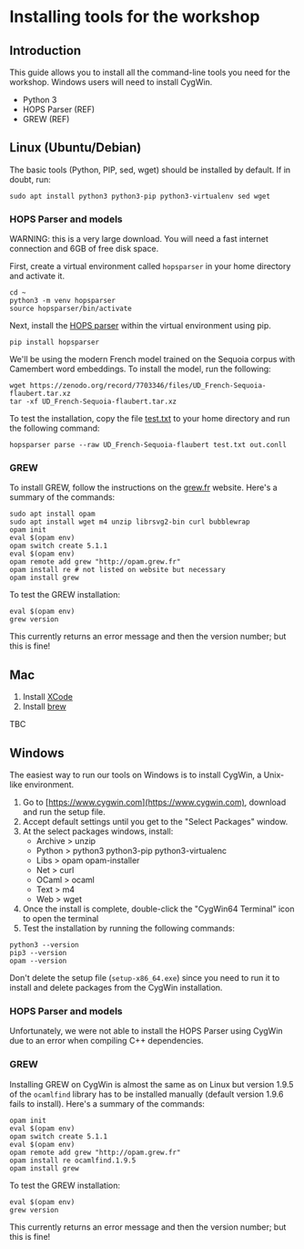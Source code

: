 # Installing tools for the workshop

## Introduction

This guide allows you to install all the command-line tools you
need for the workshop. Windows users will need to install CygWin.
+ Python 3
+ HOPS Parser \(REF\)
+ GREW \(REF\)

## Linux \(Ubuntu/Debian\)

The basic tools (Python, PIP, sed, wget) should be installed by default. If
in doubt, run:
```console
sudo apt install python3 python3-pip python3-virtualenv sed wget
```

### HOPS Parser and models

WARNING: this is a very large download. You will need a fast internet
connection and 6GB of free disk space.

First, create a virtual environment called `hopsparser` in your home
directory and activate it.
```console
cd ~
python3 -m venv hopsparser
source hopsparser/bin/activate
```
Next, install the [HOPS parser](https://github.com/hopsparser/hopsparser)
within the virtual environment using pip.
```console
pip install hopsparser
```
We'll be using the modern French model trained on the Sequoia corpus
with Camembert word embeddings. To install the model, run the following:
```console
wget https://zenodo.org/record/7703346/files/UD_French-Sequoia-flaubert.tar.xz
tar -xf UD_French-Sequoia-flaubert.tar.xz
```

To test the installation, copy the file [test.txt](../doc/from-parser-to-query/data/test.txt)
to your home directory and run the following command:
```console
hopsparser parse --raw UD_French-Sequoia-flaubert test.txt out.conll
```

### GREW

To install GREW, follow the instructions on the [grew.fr](https://grew.fr/usage/install)
website. Here's a summary of the commands:
```console
sudo apt install opam
sudo apt install wget m4 unzip librsvg2-bin curl bubblewrap
opam init
eval $(opam env)
opam switch create 5.1.1
eval $(opam env)
opam remote add grew "http://opam.grew.fr"
opam install re # not listed on website but necessary
opam install grew
```

To test the GREW installation:
```console
eval $(opam env)
grew version
```
This currently returns an error message and then the version number;
but this is fine!

## Mac

1. Install [XCode](https://developer.apple.com/xcode/)
1. Install [brew](https://brew.sh/)

TBC

## Windows

The easiest way to run our tools on Windows is to install CygWin, a 
Unix-like environment.

1. Go to [https://www.cygwin.com](https://www.cygwin.com), download and run the setup file.
1. Accept default settings until you get to the "Select Packages" window.
1. At the select packages windows, install:
	+ Archive > unzip
	+ Python > python3 python3-pip python3-virtualenc
	+ Libs > opam opam-installer
	+ Net > curl
	+ OCaml > ocaml
	+ Text > m4
	+ Web > wget
1. Once the install is complete, double-click the "CygWin64 Terminal" icon to open the terminal
1. Test the installation by running the following commands:
```console
python3 --version
pip3 --version
opam --version
```

Don't delete the setup file (`setup-x86_64.exe`) since you need to run it
to install and delete packages from the CygWin installation.

### HOPS Parser and models

Unfortunately, we were not able to install the HOPS Parser using CygWin
due to an error when compiling C++ dependencies.

### GREW

Installing GREW on CygWin is almost the same as on Linux but version
1.9.5 of the `ocamlfind` library has to be installed manually (default
version 1.9.6 fails to install). Here's a summary of the commands:

```console
opam init
eval $(opam env)
opam switch create 5.1.1
eval $(opam env)
opam remote add grew "http://opam.grew.fr"
opam install re ocamlfind.1.9.5
opam install grew
```

To test the GREW installation:
```console
eval $(opam env)
grew version
```
This currently returns an error message and then the version number;
but this is fine!
